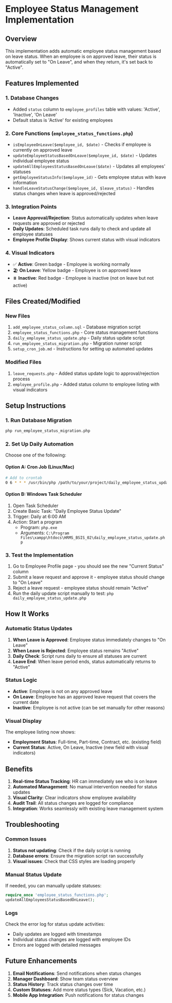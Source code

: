 # Employee Status Management Implementation

## Overview

This implementation adds automatic employee status management based on leave status. When an employee is on approved leave, their status is automatically set to "On Leave", and when they return, it's set back to "Active".

## Features Implemented

### 1. Database Changes
- Added `status` column to `employee_profiles` table with values: 'Active', 'Inactive', 'On Leave'
- Default status is 'Active' for existing employees

### 2. Core Functions (`employee_status_functions.php`)
- `isEmployeeOnLeave($employee_id, $date)` - Checks if employee is currently on approved leave
- `updateEmployeeStatusBasedOnLeave($employee_id, $date)` - Updates individual employee status
- `updateAllEmployeesStatusBasedOnLeave($date)` - Updates all employees' statuses
- `getEmployeeStatusInfo($employee_id)` - Gets employee status with leave information
- `handleLeaveStatusChange($employee_id, $leave_status)` - Handles status changes when leave is approved/rejected

### 3. Integration Points
- **Leave Approval/Rejection**: Status automatically updates when leave requests are approved or rejected
- **Daily Updates**: Scheduled task runs daily to check and update all employee statuses
- **Employee Profile Display**: Shows current status with visual indicators

### 4. Visual Indicators
- ✅ **Active**: Green badge - Employee is working normally
- 🏖️ **On Leave**: Yellow badge - Employee is on approved leave
- ⏸️ **Inactive**: Red badge - Employee is inactive (not on leave but not active)

## Files Created/Modified

### New Files
1. `add_employee_status_column.sql` - Database migration script
2. `employee_status_functions.php` - Core status management functions
3. `daily_employee_status_update.php` - Daily status update script
4. `run_employee_status_migration.php` - Migration runner script
5. `setup_cron_job.md` - Instructions for setting up automated updates

### Modified Files
1. `leave_requests.php` - Added status update logic to approval/rejection process
2. `employee_profile.php` - Added status column to employee listing with visual indicators

## Setup Instructions

### 1. Run Database Migration
```bash
php run_employee_status_migration.php
```

### 2. Set Up Daily Automation
Choose one of the following:

#### Option A: Cron Job (Linux/Mac)
```bash
# Add to crontab
0 6 * * * /usr/bin/php /path/to/your/project/daily_employee_status_update.php
```

#### Option B: Windows Task Scheduler
1. Open Task Scheduler
2. Create Basic Task: "Daily Employee Status Update"
3. Trigger: Daily at 6:00 AM
4. Action: Start a program
   - Program: `php.exe`
   - Arguments: `C:\Program Files\xampp\htdocs\HRMS_BSIS_02\daily_employee_status_update.php`

### 3. Test the Implementation
1. Go to Employee Profile page - you should see the new "Current Status" column
2. Submit a leave request and approve it - employee status should change to "On Leave"
3. Reject a leave request - employee status should remain "Active"
4. Run the daily update script manually to test: `php daily_employee_status_update.php`

## How It Works

### Automatic Status Updates
1. **When Leave is Approved**: Employee status immediately changes to "On Leave"
2. **When Leave is Rejected**: Employee status remains "Active"
3. **Daily Check**: Script runs daily to ensure all statuses are current
4. **Leave End**: When leave period ends, status automatically returns to "Active"

### Status Logic
- **Active**: Employee is not on any approved leave
- **On Leave**: Employee has an approved leave request that covers the current date
- **Inactive**: Employee is not active (can be set manually for other reasons)

### Visual Display
The employee listing now shows:
- **Employment Status**: Full-time, Part-time, Contract, etc. (existing field)
- **Current Status**: Active, On Leave, Inactive (new field with visual indicators)

## Benefits

1. **Real-time Status Tracking**: HR can immediately see who is on leave
2. **Automated Management**: No manual intervention needed for status updates
3. **Visual Clarity**: Clear indicators show employee availability
4. **Audit Trail**: All status changes are logged for compliance
5. **Integration**: Works seamlessly with existing leave management system

## Troubleshooting

### Common Issues
1. **Status not updating**: Check if the daily script is running
2. **Database errors**: Ensure the migration script ran successfully
3. **Visual issues**: Check that CSS styles are loading properly

### Manual Status Update
If needed, you can manually update statuses:
```php
require_once 'employee_status_functions.php';
updateAllEmployeesStatusBasedOnLeave();
```

### Logs
Check the error log for status update activities:
- Daily updates are logged with timestamps
- Individual status changes are logged with employee IDs
- Errors are logged with detailed messages

## Future Enhancements

1. **Email Notifications**: Send notifications when status changes
2. **Manager Dashboard**: Show team status overview
3. **Status History**: Track status changes over time
4. **Custom Statuses**: Add more status types (Sick, Vacation, etc.)
5. **Mobile App Integration**: Push notifications for status changes
